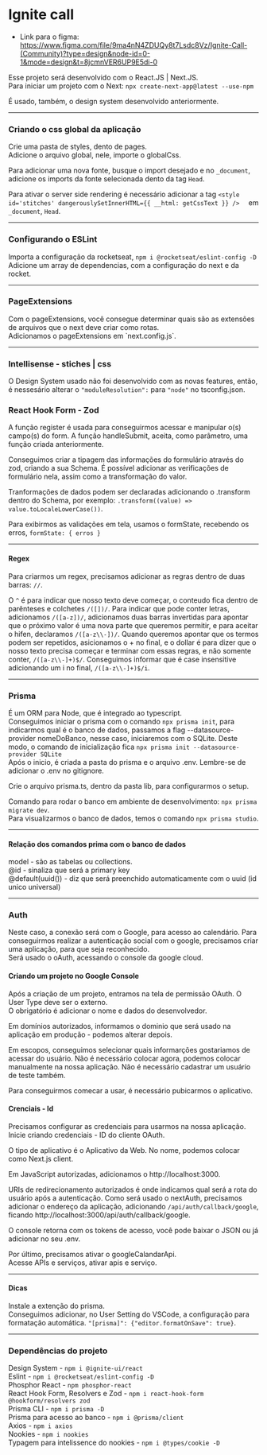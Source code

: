 <h1>Ignite call</h1>

- Link para o figma:
  https://www.figma.com/file/9ma4nN4ZDUQy8t7Lsdc8Vz/Ignite-Call-(Community)?type=design&node-id=0-1&mode=design&t=8jcmnVER6UP9E5di-0

Esse projeto será desenvolvido com o React.JS | Next.JS. <br />
Para iniciar um projeto com o Next: `npx create-next-app@latest --use-npm`

É usado, também, o design system desenvolvido anteriormente.

---

<h3>Criando o css global da aplicação</h3>
Crie uma pasta de styles, dento de pages. <br />
Adicione o arquivo global, nele, importe o globalCss.

Para adicionar uma nova fonte, busque o import desejado e no `_document`, adicione os imports da fonte selecionada dento da tag `Head`.

Para ativar o server side rendering é necessário adicionar a tag `<style id='stitches' dangerouslySetInnerHTML={{ __html: getCssText }} />  ` em `_document`, `Head`.

---

<h3>Configurando o ESLint</h3>

Importa a configuração da rocketseat, `npm i @rocketseat/eslint-config -D` <br />
Adicione um array de dependencias, com a configuração do next e da rocket.

---

<h3>PageExtensions</h3>
Com o pageExtensions, você consegue determinar quais são as extensões de arquivos que o next deve criar como rotas. <br />
Adicionamos o pageExtensions em `next.config.js`.

---

<h3>Intellisense - stiches | css </h3>

O Design System usado não foi desenvolvido com as novas features, então, é nessesário alterar o `"moduleResolution":` para `"node"` no tsconfig.json.

<h3>React Hook Form - Zod</h3>

A função register é usada para conseguirmos acessar e manipular o(s) campo(s) do form. A função handleSubmit, aceita, como parâmetro, uma função criada anteriormente.

Conseguimos criar a tipagem das informações do formulário através do zod, criando a sua Schema. É possível adicionar as verificações de formulário nela, assim como a transformação do valor.

Tranformações de dados podem ser declaradas adicionando o .transform dentro do Schema, por exemplo: `.transform((value) => value.toLocaleLowerCase())`.

Para exibirmos as validações em tela, usamos o formState, recebendo os erros, `formState: { erros }`

---

<h4>Regex</h4>

Para criarmos um regex, precisamos adicionar as regras dentro de duas barras: `//`.

O `^` é para indicar que nosso texto deve começar, o conteudo fica dentro de parênteses e colchetes `/([])/`. Para indicar que pode conter letras, adicionamos `/([a-z])/`, adicionamos duas barras invertidas para apontar que o próximo valor é uma nova parte que queremos permitir, e para aceitar o hifen, declaramos `/([a-z\\-])/`.
Quando queremos apontar que os termos podem ser repetidos, asicionamos o + no final, e o dollar é para dizer que o nosso texto precisa começar e terminar com essas regras, e não somente conter, `/([a-z\\-]+)$/`. Conseguimos informar que é case insensitive adicionando um i no final, `/([a-z\\-]+)$/i`.

---

<h3>Prisma</h3>

É um ORM para Node, que é integrado ao typescript.<br />
Conseguimos iniciar o prisma com o comando `npx prisma init`, para indicarmos qual é o banco de dados, passamos a flag --datasource-provider nomeDoBanco, nesse caso, iniciaremos com o SQLite. Deste modo, o comando de inicialização fica `npx prisma init --datasource-provider SQLite`<br />
Após o inicio, é criada a pasta do prisma e o arquivo .env. Lembre-se de adicionar o .env no gitignore.

Crie o arquivo prisma.ts, dentro da pasta lib, para configurarmos o setup.

Comando para rodar o banco em ambiente de desenvolvimento: `npx prisma migrate dev`. <br />
Para visualizarmos o banco de dados, temos o comando `npx prisma studio`.

---

<h4>Relação dos comandos prima com o banco de dados</h4>

model - são as tabelas ou collections. <br />
@id - sinaliza que será a primary key <br />
@default(uuid()) - diz que será preenchido automaticamente com o uuid (id unico universal)

---

<h3>Auth</h3>

Neste caso, a conexão será com o Google, para acesso ao calendário. 
Para conseguirmos realizar a autenticação social com o google, precisamos criar uma aplicação, para que seja reconhecido. <br />
Será usado o oAuth, acessando o console da google cloud. 

<h4>Criando um projeto no Google Console</h4>

Após a criação de um projeto, entramos na tela de permissão OAuth. O User Type deve ser o externo. <br />
O obrigatório é adicionar o nome e dados do desenvolvedor. 

Em domínios autorizados, informamos o dominio que será usado na aplicação em produção - podemos alterar depois. 

Em escopos, conseguimos selecionar quais informarções gostariamos de acessar do usuário. Não é necessário colocar agora, podemos colocar manualmente na nossa aplicação. 
Não é necessário cadastrar um usuário de teste também. 

Para conseguirmos comecar a usar, é necessário pubicarmos o aplicativo. 

<h4>Crenciais - Id</h4>

Precisamos configurar as credenciais para usarmos na nossa aplicação. Inicie criando credenciais - ID do cliente OAuth. 

O tipo de aplicativo é o Aplicativo da Web. No nome, podemos colocar como Next.js client.

Em JavaScript autorizadas, adicionamos o
http://localhost:3000.

URIs de redirecionamento autorizados é  onde indicamos qual será a rota do usuário após a autenticação. Como será usado o nextAuth, precisamos adicionar o endereço da aplicação, adicionando `/api/auth/callback/google`, ficando http://localhost:3000/api/auth/callback/google. 

O console retorna com os tokens de acesso, você pode baixar o JSON ou já adicionar no seu .env. 

Por último, precisamos ativar o googleCalandarApi. <br />
Acesse APIs e serviços, ativar apis e serviço. 

---

<h4>Dicas</h4>

Instale a extenção do prisma. <br />
Conseguimos adicionar, no User Setting do VSCode, a configuração para formatação automática. `"[prisma]": {"editor.formatOnSave": true}`.

---

<h3>Dependências do projeto</h3>

Design System - `npm i @ignite-ui/react` <br />
Eslint - `npm i @rocketseat/eslint-config -D` <br />
Phosphor React - `npm phosphor-react` <br />
React Hook Form, Resolvers e Zod - `npm i react-hook-form @hookform/resolvers zod` <br />
Prisma CLI - `npm i prisma -D` <br />
Prisma para acesso ao banco - `npm i @prisma/client` <br />
Axios - `npm i axios` <br />
Nookies - `npm i nookies` <br />
Typagem para intelissence do nookies - `npm i @types/cookie -D` <br />
